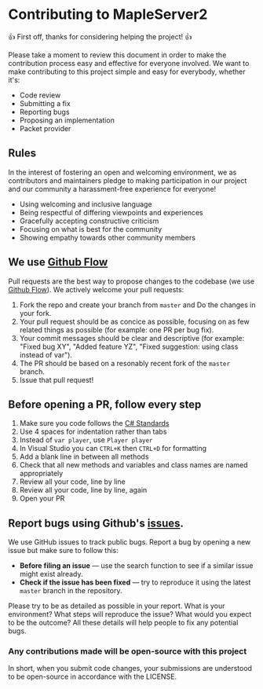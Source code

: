 # Contributing to MapleServer2
👍 First off, thanks for considering helping the project! 👍

Please take a moment to review this document in order to make the contribution process easy and effective for everyone involved.
We want to make contributing to this project simple and easy for everybody, whether it's:

- Code review
- Submitting a fix
- Reporting bugs
- Proposing an implementation
- Packet provider

## Rules
In the interest of fostering an open and welcoming environment, we as contributors and maintainers pledge to making participation 
in our project and our community a harassment-free experience for everyone!

- Using welcoming and inclusive language
- Being respectful of differing viewpoints and experiences
- Gracefully accepting constructive criticism
- Focusing on what is best for the community
- Showing empathy towards other community members

## We use [Github Flow](https://guides.github.com/introduction/flow/index.html)
Pull requests are the best way to propose changes to the codebase (we use [Github Flow](https://guides.github.com/introduction/flow/index.html)). 
We actively welcome your pull requests:
1. Fork the repo and create your branch from `master` and Do the changes in your fork.
2. Your pull request should be as concice as possible, focusing on as few related things as possible (for example: one PR per bug fix). 
3. Your commit messages should be clear and descriptive (for example: "Fixed bug XY", "Added feature YZ", "Fixed suggestion: using class instead of var").
4. The PR should be based on a resonably recent fork of the `master` branch.
5. Issue that pull request!

## Before opening a PR, follow every step
1. Make sure you code follows the [C# Standards](https://docs.microsoft.com/en-us/dotnet/csharp/programming-guide/inside-a-program/coding-conventions)
2. Use 4 spaces for indentation rather than tabs
3. Instead of `var player`, use `Player player`
4. In Visual Studio you can `CTRL+K` then `CTRL+D` for formatting
5. Add a blank line in between all methods
6. Check that all new methods and variables and class names are named appropriately
7. Review all your code, line by line
8. Review all your code, line by line, again
9. Open your PR

## Report bugs using Github's [issues](https://github.com/AlanMorel/MapleServer2/issues).
We use GitHub issues to track public bugs. 
Report a bug by opening a new issue but make sure to follow this:
- **Before filing an issue** &mdash; use the search function to see if a similar issue might exist already.
- **Check if the issue has been fixed** &mdash; try to reproduce it using the latest `master` branch in the repository.

Please try to be as detailed as possible in your report. What is your environment? What steps will reproduce the issue? 
What would you expect to be the outcome? All these details will help people to fix any potential bugs.

### Any contributions made will be open-source with this project
In short, when you submit code changes, your submissions are understood to be open-source in accordance with the LICENSE.
